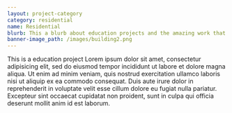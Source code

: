 ```yaml
---
layout: project-category
category: residential
name: Residential
blurb: This a blurb about education projects and the amazing work that you do, you can easily edit this lorem ipsum to contain real text
banner-image_path: /images/building2.png
---
```


This is a education project Lorem ipsum dolor sit amet, consectetur adipisicing elit, sed do eiusmod tempor incididunt ut labore et dolore magna aliqua. Ut enim ad minim veniam, quis nostrud exercitation ullamco laboris nisi ut aliquip ex ea commodo consequat. Duis aute irure dolor in reprehenderit in voluptate velit esse cillum dolore eu fugiat nulla pariatur. Excepteur sint occaecat cupidatat non proident, sunt in culpa qui officia deserunt mollit anim id est laborum.
